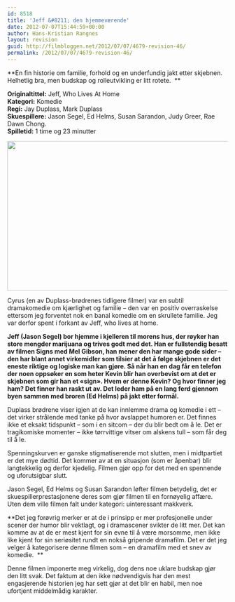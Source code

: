 ```yaml
---
id: 8518
title: 'Jeff &#8211; den hjemmeværende'
date: 2012-07-07T15:44:59+00:00
author: Hans-Kristian Rangnes
layout: revision
guid: http://filmbloggen.net/2012/07/07/4679-revision-46/
permalink: /2012/07/07/4679-revision-46/
---
```

**En fin historie om familie, forhold og en underfundig jakt etter skjebnen. Helhetlig bra, men budskap og rolleutvikling er litt rotete.  **  
**<!--more-->**

**Originaltittel:** Jeff, Who Lives At Home  
**Kategori:** Komedie  
**Regi:** Jay Duplass, Mark Duplass  
**Skuespillere:** Jason Segel, Ed Helms, Susan Sarandon, Judy Greer, Rae Dawn Chong.  
**Spilletid:** 1 time og 23 minutter

<a href="http://filmbloggen.net/2012/07/07/jeff-den-hjemmevaerende/jeff-who-lives-at-home-trailer/" rel="attachment wp-att-4849"><img class="alignnone size-large wp-image-4849" src="http://filmbloggen.net/wp-content/uploads//2012/07/jeff-who-lives-at-home-trailer-620x341.jpg" alt="" width="620" height="341" /></a>

Cyrus (en av Duplass-brødrenes tidligere filmer) var en subtil dramakomedie om kjærlighet og familie &#8211; den var en positiv overraskelse ettersom jeg forventet nok en banal komedie om en skrullete familie. Jeg var derfor spent i forkant av Jeff, who lives at home.

**Jeff (Jason Segel) bor hjemme i kjelleren til morens hus, der røyker han store mengder marijuana og trives godt med det. Han er fullstendig besatt av filmen Signs med Mel Gibson, han mener den har mange gode sider &#8211; den har blant annet virkemidler som tilsier at det å følge skjebnen er det eneste riktige og logiske man kan gjøre. Så når han en dag får en telefon der noen oppsøker en som heter Kevin blir han overbevist om at det er skjebnen som gir han et &laquo;sign&raquo;. Hvem er denne Kevin? Og hvor finner jeg ham? Det finner han raskt ut av. Det leder ham på en lang ferd gjennom byen sammen med broren (Ed Helms) på jakt etter formål.**

Duplass brødrene viser igjen at de kan innlemme drama og komedie i ett &#8211; det virker strålende med tanke på hvor avslappet humoren er. Det finnes ikke et eksakt tidspunkt &#8211; som i en sitcom &#8211; der du blir bedt om å le. Det er tragikomiske momenter &#8211; ikke tørrvittige vitser om alskens tull &#8211; som får deg til å le.

Spenningskurven er ganske stigmatiserende mot slutten, men i midtpartiet er det mye dødtid. Det kommer av at en situasjon (som er åpenbar) blir langtekkelig og derfor kjedelig. Filmen gjør opp for det med en spennende og uforutsigbar slutt.

Jason Segel, Ed Helms og Susan Sarandon løfter filmen betydelig, det er skuespillerprestasjonene deres som gjør filmen til en fornøyelig affære. Uten dem ville filmen falt under kategori: uinteressant makkverk.

**Det jeg forøvrig merker er at de i prinsipp er mer profesjonelle under scener der humor blir vektlagt, og i dramascener svikter de litt mer. Det kan komme av at de er mest kjent for sin evne til å være morsomme, men ikke like kjent for sin seriøsitet rundt en nokså gripende dramafilm. Det er det jeg velger å kategorisere denne filmen som &#8211; en dramafilm med et snev av komedie.  **

Denne filmen imponerte meg virkelig, dog dens noe uklare budskap gjør den litt svak. Det faktum at den ikke nødvendigvis har den mest engasjerende historien jeg har sett gjør at det blir en habil, men noe ufortjent middelmådig karakter.

<div class="video-shortcode">
</div>